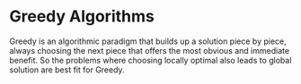 # Greedy Algorithms

Greedy is an algorithmic paradigm that builds up a solution 
piece by piece, always choosing the next piece that offers 
the most obvious and immediate benefit. So the problems where 
choosing locally optimal also leads to global solution are 
best fit for Greedy.
